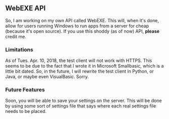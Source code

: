 ## WebEXE API

So, I am working on my own API called WebEXE. This will, when it's done, allow for users running Windows to run apps from a server for cheap (because it's open source). If you use this shoddy (as of now) API, **please** credit me.

### Limitations

As of Tues. Apr. 10, 2018, the test client will not work with HTTPS. This seems to be due to the fact that I wrote it in Microsoft Smallbasic, which is a little bit dated. So, in the future, I will rewrite the test client in Python, or Java, or maybe even VisualBasic. Sorry.

### Future Features

Soon, you will be able to save your settings on the server. This will be done by using some sort of settings file that says where each real settings file needs to be placed.